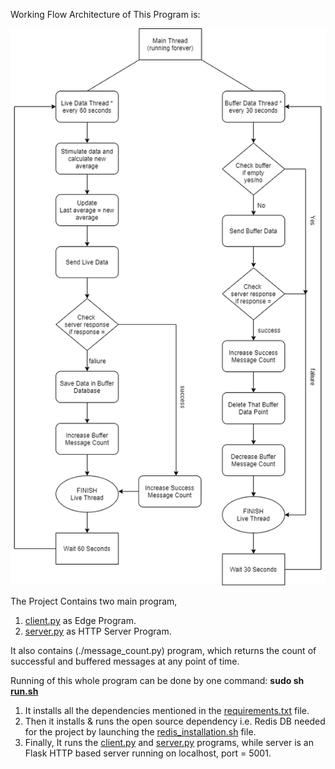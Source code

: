 Working Flow Architecture of This Program is:

![WorkFlow Architecture](./edge_program.png)

The Project Contains two main program, 
  1. [client.py](https://github.com/Jharavi007/PythonProjects/blob/main/client-server/client.py) as Edge Program.
  2. [server.py](https://github.com/Jharavi007/PythonProjects/blob/main/client-server/server.py) as HTTP Server Program.
  
 It also contains (./message_count.py) program, which returns the count of successful and buffered messages at any point of time.
 
 Running of this whole program can be done by one command:
  __sudo sh [run.sh](https://github.com/Jharavi007/PythonProjects/blob/main/client-server/run.sh)__
  1. It installs all the dependencies mentioned in the [requirements.txt](https://github.com/Jharavi007/PythonProjects/blob/main/client-server/requirements.txt) file.
  2. Then it installs & runs the open source dependency i.e. Redis DB needed for the project by launching the [redis_installation.sh](https://github.com/Jharavi007/PythonProjects/blob/main/client-server/redis_installation.sh) file.
  3. Finally, It runs the [client.py](https://github.com/Jharavi007/PythonProjects/blob/main/client-server/server.py) and [server.py](https://github.com/Jharavi007/PythonProjects/blob/main/client-server/client.py) programs, while server is an Flask HTTP based server running on localhost, port = 5001.
